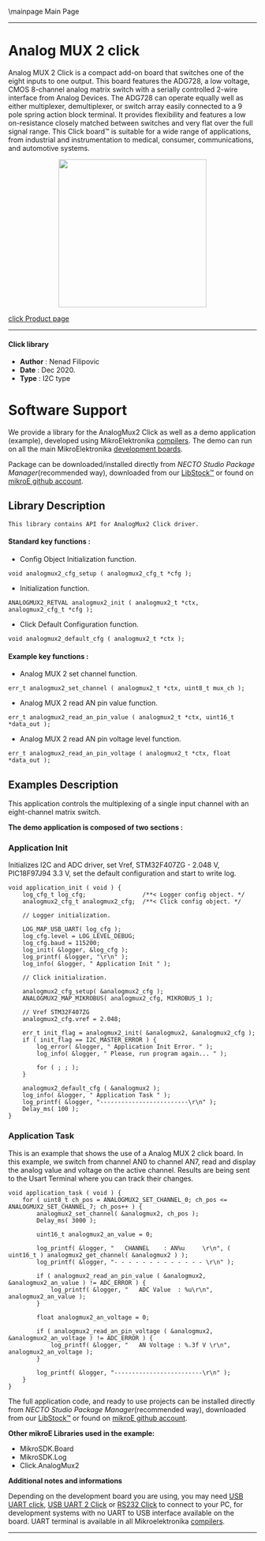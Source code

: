 \mainpage Main Page



---
# Analog MUX 2 click

Analog MUX 2 Click is a compact add-on board that switches one of the eight inputs to one output. This board features the ADG728, a low voltage, CMOS 8-channel analog matrix switch with a serially controlled 2-wire interface from Analog Devices. The ADG728 can operate equally well as either multiplexer, demultiplexer, or switch array easily connected to a 9 pole spring action block terminal. It provides flexibility and features a low on-resistance closely matched between switches and very flat over the full signal range. This Click board™ is suitable for a wide range of applications, from industrial and instrumentation to medical, consumer, communications, and automotive systems.

<p align="center">
  <img src="https://download.mikroe.com/images/click_for_ide/analogmux2_click.png" height=300px>
</p>

[click Product page](https://www.mikroe.com/analog-mux-2-click)

---


#### Click library

- **Author**        : Nenad Filipovic
- **Date**          : Dec 2020.
- **Type**          : I2C type


# Software Support

We provide a library for the AnalogMux2 Click
as well as a demo application (example), developed using MikroElektronika
[compilers](https://www.mikroe.com/necto-studio).
The demo can run on all the main MikroElektronika [development boards](https://www.mikroe.com/development-boards).

Package can be downloaded/installed directly from *NECTO Studio Package Manager*(recommended way), downloaded from our [LibStock&trade;](https://libstock.mikroe.com) or found on [mikroE github account](https://github.com/MikroElektronika/mikrosdk_click_v2/tree/master/clicks).

## Library Description

```
This library contains API for AnalogMux2 Click driver.
```

#### Standard key functions :

- Config Object Initialization function.
```
void analogmux2_cfg_setup ( analogmux2_cfg_t *cfg );
```

- Initialization function.
```
ANALOGMUX2_RETVAL analogmux2_init ( analogmux2_t *ctx, analogmux2_cfg_t *cfg );
```

- Click Default Configuration function.
```
void analogmux2_default_cfg ( analogmux2_t *ctx );
```

#### Example key functions :

- Analog MUX 2 set channel function.
```
err_t analogmux2_set_channel ( analogmux2_t *ctx, uint8_t mux_ch );
```

- Analog MUX 2 read AN pin value function.
```
err_t analogmux2_read_an_pin_value ( analogmux2_t *ctx, uint16_t *data_out );
```

- Analog MUX 2 read AN pin voltage level function.
```
err_t analogmux2_read_an_pin_voltage ( analogmux2_t *ctx, float *data_out );
```

## Examples Description

This application controls the multiplexing of a single input channel
with an eight-channel matrix switch.

**The demo application is composed of two sections :**

### Application Init

Initializes I2C and ADC driver, set Vref, STM32F407ZG - 2.048 V, PIC18F97J94 3.3 V, 
set the default configuration and start to write log.

```
void application_init ( void ) {
    log_cfg_t log_cfg;                /**< Logger config object. */
    analogmux2_cfg_t analogmux2_cfg;  /**< Click config object. */

    // Logger initialization.

    LOG_MAP_USB_UART( log_cfg );
    log_cfg.level = LOG_LEVEL_DEBUG;
    log_cfg.baud = 115200;
    log_init( &logger, &log_cfg );
    log_printf( &logger, "\r\n" );
    log_info( &logger, " Application Init " );

    // Click initialization.

    analogmux2_cfg_setup( &analogmux2_cfg );
    ANALOGMUX2_MAP_MIKROBUS( analogmux2_cfg, MIKROBUS_1 );
    
    // Vref STM32F407ZG
    analogmux2_cfg.vref = 2.048;
    
    err_t init_flag = analogmux2_init( &analogmux2, &analogmux2_cfg );
    if ( init_flag == I2C_MASTER_ERROR ) {
        log_error( &logger, " Application Init Error. " );
        log_info( &logger, " Please, run program again... " );

        for ( ; ; );
    }

    analogmux2_default_cfg ( &analogmux2 );
    log_info( &logger, " Application Task " );
    log_printf( &logger, "-------------------------\r\n" );
    Delay_ms( 100 );
}
```

### Application Task

This is an example that shows the use of a Analog MUX 2 click board.
In this example, we switch from channel AN0 to channel AN7, 
read and display the analog value and voltage on the active channel.
Results are being sent to the Usart Terminal where you can track their changes.

```
void application_task ( void ) {   
    for ( uint8_t ch_pos = ANALOGMUX2_SET_CHANNEL_0; ch_pos <= ANALOGMUX2_SET_CHANNEL_7; ch_pos++ ) {
        analogmux2_set_channel( &analogmux2, ch_pos );
        Delay_ms( 3000 );
        
        uint16_t analogmux2_an_value = 0;
    
        log_printf( &logger, "   CHANNEL    : AN%u     \r\n", ( uint16_t ) analogmux2_get_channel( &analogmux2 ) );
        log_printf( &logger, "- - - - - - - - - - - - - \r\n" );

        if ( analogmux2_read_an_pin_value ( &analogmux2, &analogmux2_an_value ) != ADC_ERROR ) {
            log_printf( &logger, "   ADC Value  : %u\r\n", analogmux2_an_value );
        }
    
        float analogmux2_an_voltage = 0;

        if ( analogmux2_read_an_pin_voltage ( &analogmux2, &analogmux2_an_voltage ) != ADC_ERROR ) {
            log_printf( &logger, "   AN Voltage : %.3f V \r\n", analogmux2_an_voltage );
        }
        
        log_printf( &logger, "-------------------------\r\n" );
    }   
}
```

The full application code, and ready to use projects can be installed directly from *NECTO Studio Package Manager*(recommended way), downloaded from our [LibStock&trade;](https://libstock.mikroe.com) or found on [mikroE github account](https://github.com/MikroElektronika/mikrosdk_click_v2/tree/master/clicks).

**Other mikroE Libraries used in the example:**

- MikroSDK.Board
- MikroSDK.Log
- Click.AnalogMux2

**Additional notes and informations**

Depending on the development board you are using, you may need
[USB UART click](https://www.mikroe.com/usb-uart-click),
[USB UART 2 Click](https://www.mikroe.com/usb-uart-2-click) or
[RS232 Click](https://www.mikroe.com/rs232-click) to connect to your PC, for
development systems with no UART to USB interface available on the board. UART
terminal is available in all Mikroelektronika
[compilers](https://shop.mikroe.com/compilers).

---
